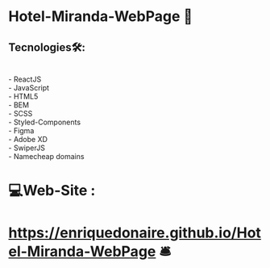 #  Hotel-Miranda-WebPage  🏨
##  Tecnologies🛠️: 
<br/>
- ReactJS <br/>
- JavaScript <br/>
- HTML5 <br/>
- BEM <br/>
- SCSS <br/>
- Styled-Components <br/>
- Figma <br/>
- Adobe XD <br/>
- SwiperJS <br/>
- Namecheap domains
<br/>

#  💻Web-Site : 

#    https://enriquedonaire.github.io/Hotel-Miranda-WebPage 🛎️

                                                                                                                                        
